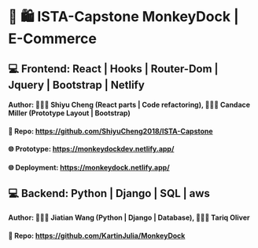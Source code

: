 # 🛒 🛍 ISTA-Capstone MonkeyDock | E-Commerce

## 💻 Frontend: React | Hooks | Router-Dom | Jquery | Bootstrap | Netlify
####  Author: 👨🏻‍💻 Shiyu Cheng (React parts | Code refactoring), 👩🏼‍💻 Candace Miller (Prototype Layout | Bootstrap)
#### 📂 Repo: https://github.com/ShiyuCheng2018/ISTA-Capstone
#### 🌐 Prototype: https://monkeydockdev.netlify.app/
#### 🌐 Deployment: https://monkeydock.netlify.app/


## 💻 Backend: Python | Django | SQL | aws
####  Author: 👨🏻‍💻 Jiatian Wang (Python | Django | Database), 👨🏻‍💻 Tariq Oliver 
#### 📂 Repo: https://github.com/KartinJulia/MonkeyDock
